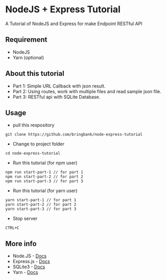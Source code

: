 # NodeJS + Express Tutorial

A Tutorial of NodeJS and Express for make Endpoint RESTful API

## Requirement
* NodeJS
* Yarn (optional)

## About this tutorial
* Part 1: Simple URL Callback with json result.
* Part 2: Using routes, work with multiple files and read sample json file.
* Part 3: RESTful api with SQLite Database.

## Usage
* pull this respository
```
git clone https://github.com/bringbank/node-express-tutorial
```

* Change to project folder
```
cd node-express-tutorial
```

* Run this tutorial (for npm user)
```
npm run start-part-1 // for part 1
npm run start-part-2 // for part 2
npm run start-part-3 // for part 3
```

* Run this tutorial (for yarn user)
```
yarn start-part-1 // for part 1
yarn start-part-2 // for part 2
yarn start-part-3 // for part 3
```

* Stop server
```
CTRL+C
```

## More info
* Node.JS - [Docs](https://nodejs.org/api/)
* Express.js - [Docs](http://expressjs.com/en/4x/api.html)
* SQLite3 - [Docs](https://github.com/mapbox/node-sqlite3)
* Yarn - [Docs](https://yarnpkg.com/en/)
